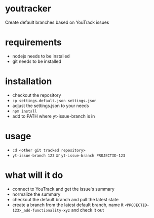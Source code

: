 # youtracker
Create default branches based on YouTrack issues

# requirements
- nodejs needs to be installed
- git needs to be installed

# installation
- checkout the repository
- `cp settings.default.json settings.json`
- adjust the settings.json to your needs
- `npm install`
- add to PATH where yt-issue-branch is in

# usage
- `cd <other git tracked repository>`
- `yt-issue-branch 123` or `yt-issue-branch PROJECTID-123`

# what will it do
- connect to YouTrack and get the issue's summary
- normalize the summary
- checkout the default branch and pull the latest state
- create a branch from the latest default branch, name it `<PROJECTID-123>_add-functionality-xyz` and check it out
